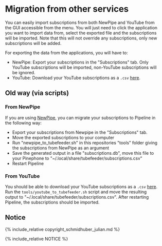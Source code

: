 # Migration from other services

You can easily import subscriptions from both NewPipe and YouTube from the GUI accessible from the menu. You will just need to click the application you want to import data from, select the exported file and the subscriptions will be imported. Note that this will not override any subscriptions, only new subscriptions will be added.

For exporting the data from the applications, you will have to:

* NewPipe: Export your subscriptions in the "Subscriptions" tab. Only YouTube subscriptions will be imported, non-YouTube subscriptions will be ignored.
* YouTube: Download your YouTube subscriptions as a `.csv` [here](https://takeout.google.com/takeout/custom/youtube). 

## Old way (via scripts)

### From NewPipe

If you are using [NewPipe](https://newpipe.net/), you can migrate your subscriptions to Pipeline in the following way:

* Export your subscriptions from Newpipe in the "Subscriptions" tab.
* Move the exported subscriptions to your computer
* Run "newpipe_to_tubefeeder.sh" in this repositories "tools" folder giving the subscriptions from NewPipe as an argument
* Save the generated output in a file "subscriptions.db", move this file to your Pinephone to "~/.local/share/tubefeeder/subscriptions.csv"
* Restart Pipeline 

### From YouTube

You should be able to download your YouTube subscriptions as a `.csv` [here](https://takeout.google.com/takeout/custom/youtube). 
Run the `tools/youtube_to_tubefeeder.sh` script and move the resulting output to "~/.local/share/tubefeeder/subscriptions.csv". 
After restarting Pipeline, the subscriptions should be imported.

## Notice

{% include_relative copyright_schmidhuber_julian.md %}

{% include_relative NOTICE %}
